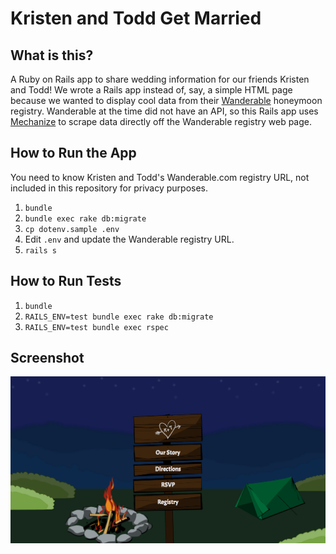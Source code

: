 # Kristen and Todd Get Married

## What is this?

A Ruby on Rails app to share wedding information for our friends Kristen and Todd! We wrote a Rails app instead of, say, a simple HTML page because we wanted to display cool data from their [Wanderable](https://wanderable.com) honeymoon registry. Wanderable at the time did not have an API, so this Rails app uses [Mechanize](https://github.com/sparklemotion/mechanize) to scrape data directly off the Wanderable registry web page.

## How to Run the App

You need to know Kristen and Todd's Wanderable.com registry URL, not included
in this repository for privacy purposes.

1. `bundle`
1. `bundle exec rake db:migrate`
1. `cp dotenv.sample .env`
1. Edit `.env` and update the Wanderable registry URL.
1. `rails s`

## How to Run Tests

1. `bundle`
1. `RAILS_ENV=test bundle exec rake db:migrate`
1. `RAILS_ENV=test bundle exec rspec`

## Screenshot

![](https://raw.githubusercontent.com/LexLadiesCode/KristenAndToddGetMarried/master/screenshot.png)

